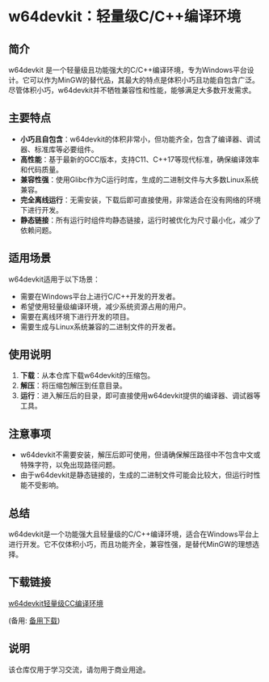 # w64devkit：轻量级C/C++编译环境

## 简介

w64devkit 是一个轻量级且功能强大的C/C++编译环境，专为Windows平台设计。它可以作为MinGW的替代品，其最大的特点是体积小巧且功能自包含广泛。尽管体积小巧，w64devkit并不牺牲兼容性和性能，能够满足大多数开发需求。

## 主要特点

- **小巧且自包含**：w64devkit的体积非常小，但功能齐全，包含了编译器、调试器、标准库等必要组件。
- **高性能**：基于最新的GCC版本，支持C11、C++17等现代标准，确保编译效率和代码质量。
- **兼容性强**：使用Glibc作为C运行时库，生成的二进制文件与大多数Linux系统兼容。
- **完全离线运行**：无需安装，下载后即可直接使用，非常适合在没有网络的环境下进行开发。
- **静态链接**：所有运行时组件均静态链接，运行时被优化为尺寸最小化，减少了依赖问题。

## 适用场景

w64devkit适用于以下场景：

- 需要在Windows平台上进行C/C++开发的开发者。
- 希望使用轻量级编译环境，减少系统资源占用的用户。
- 需要在离线环境下进行开发的项目。
- 需要生成与Linux系统兼容的二进制文件的开发者。

## 使用说明

1. **下载**：从本仓库下载w64devkit的压缩包。
2. **解压**：将压缩包解压到任意目录。
3. **运行**：进入解压后的目录，即可直接使用w64devkit提供的编译器、调试器等工具。

## 注意事项

- w64devkit不需要安装，解压后即可使用，但请确保解压路径中不包含中文或特殊字符，以免出现路径问题。
- 由于w64devkit是静态链接的，生成的二进制文件可能会比较大，但运行时性能不受影响。

## 总结

w64devkit是一个功能强大且轻量级的C/C++编译环境，适合在Windows平台上进行开发。它不仅体积小巧，而且功能齐全，兼容性强，是替代MinGW的理想选择。

## 下载链接
[w64devkit轻量级CC编译环境](https://pan.quark.cn/s/f4f30ef6034f) 

(备用: [备用下载](https://pan.baidu.com/s/1xhdzN0w5kYQMo-l8PPkRBg?pwd=1234))

## 说明

该仓库仅用于学习交流，请勿用于商业用途。
